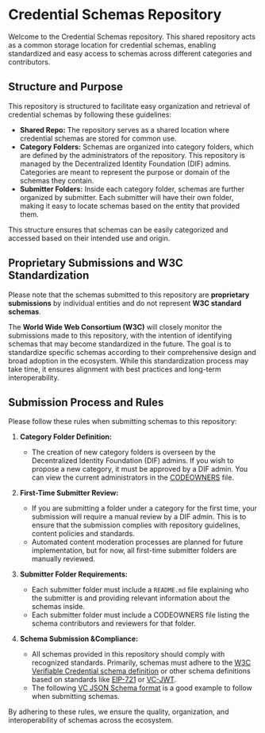 # Credential Schemas Repository

Welcome to the Credential Schemas repository. This shared repository acts as a common storage location for credential schemas, enabling standardized and easy access to schemas across different categories and contributors. 

## Structure and Purpose

This repository is structured to facilitate easy organization and retrieval of credential schemas by following these guidelines:

- **Shared Repo:** The repository serves as a shared location where credential schemas are stored for common use. 
- **Category Folders:** Schemas are organized into category folders, which are defined by the administrators of the repository. This repository is managed by the Decentralized Identity Foundation (DIF) admins. Categories are meant to represent the purpose or domain of the schemas they contain.
- **Submitter Folders:** Inside each category folder, schemas are further organized by submitter. Each submitter will have their own folder, making it easy to locate schemas based on the entity that provided them.

This structure ensures that schemas can be easily categorized and accessed based on their intended use and origin.

## Proprietary Submissions and W3C Standardization

Please note that the schemas submitted to this repository are **proprietary submissions** by individual entities and do not represent **W3C standard schemas**. 

The **World Wide Web Consortium (W3C)** will closely monitor the submissions made to this repository, with the intention of identifying schemas that may become standardized in the future. The goal is to standardize specific schemas according to their comprehensive design and broad adoption in the ecosystem. While this standardization process may take time, it ensures alignment with best practices and long-term interoperability.

## Submission Process and Rules

Please follow these rules when submitting schemas to this repository:

1. **Category Folder Definition:**
   - The creation of new category folders is overseen by the Decentralized Identity Foundation (DIF) admins. If you wish to propose a new category, it must be approved by a DIF admin. You can view the current administrators in the [CODEOWNERS](./CODEOWNERS) file.

2. **First-Time Submitter Review:**
   - If you are submitting a folder under a category for the first time, your submission will require a manual review by a DIF admin. This is to ensure that the submission complies with repository guidelines, content policies and standards. 
   - Automated content moderation processes are planned for future implementation, but for now, all first-time submitter folders are manually reviewed.

3. **Submitter Folder Requirements:**
   - Each submitter folder must include a `README.md` file explaining who the submitter is and providing relevant information about the schemas inside.
   - Each submitter folder must include a CODEOWNERS file listing the schema contributors and reviewers for that folder.
   
4. **Schema Submission &Compliance:**
   - All schemas provided in this repository should comply with recognized standards. Primarily, schemas must adhere to the [W3C Verifiable Credential schema definition](https://www.w3.org/TR/vc-data-model/) or other schema definitions based on standards like [EIP-721](https://eips.ethereum.org/EIPS/eip-721) or [VC-JWT](https://datatracker.ietf.org/doc/html/draft-ietf-oauth-vc-jwt-10). 
   - The following [VC JSON Schema format](https://www.w3.org/TR/vc-json-schema/#example-example-name-credential-schema) is a good example to follow when submitting schemas.

By adhering to these rules, we ensure the quality, organization, and interoperability of schemas across the ecosystem. 